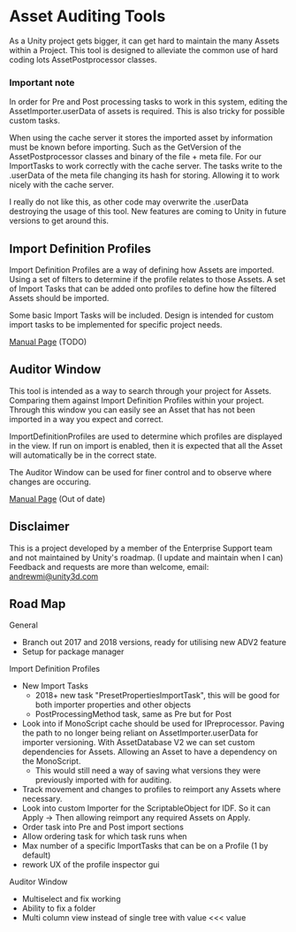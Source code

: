 # Asset Auditing Tools
As a Unity project gets bigger, it can get hard to maintain the many Assets within a Project.
This tool is designed to alleviate the common use of hard coding lots AssetPostprocessor classes.

### Important note
In order for Pre and Post processing tasks to work in this system, editing the AssetImporter.userData of assets is required.
This is also tricky for possible custom tasks.

When using the cache server it stores the imported asset by information must be known before importing.
Such as the GetVersion of the AssetPostprocessor classes and binary of the file + meta file. For our ImportTasks to work correctly with the cache server.
The tasks write to the .userData of the meta file changing its hash for storing. Allowing it to work nicely with the cache server.

I really do not like this, as other code may overwrite the .userData destroying the usage of this tool.
New features are coming to Unity in future versions to get around this.

## Import Definition Profiles
Import Definition Profiles are a way of defining how Assets are imported. Using a set of filters to determine if the profile relates to those Assets.
A set of Import Tasks that can be added onto profiles to define how the filtered Assets should be imported.

Some basic Import Tasks will be included. Design is intended for custom import tasks to be implemented for specific project needs.

[Manual Page](Documentation/ImportDefinitionProfiles.md) (TODO)

## Auditor Window
This tool is intended as a way to search through your project for Assets. Comparing them against Import Definition Profiles within your project.
Through this window you can easily see an Asset that has not been imported in a way you expect and correct.

ImportDefinitionProfiles are used to determine which profiles are displayed in the view. If run on import is enabled, then it is expected that
all the Asset will automatically be in the correct state.

The Auditor Window can be used for finer control and to observe where changes are occuring.

[Manual Page](Documentation/AssetAuditor.md) (Out of date)

## Disclaimer
This is a project developed by a member of the Enterprise Support team and not maintained by Unity's roadmap. (I update and maintain when I can)
Feedback and requests are more than welcome, email: andrewmi@unity3d.com

## Road Map

General
- Branch out 2017 and 2018 versions, ready for utilising new ADV2 feature
- Setup for package manager

Import Definition Profiles
- New Import Tasks
    - 2018+ new task "PresetPropertiesImportTask", this will be good for both importer properties and other objects
    - PostProcessingMethod task, same as Pre but for Post
- Look into if MonoScript cache should be used for IPreprocessor. Paving the path to no longer being reliant on AssetImporter.userData for importer versioning. With AssetDatabase V2 we can set custom dependencies for Assets. Allowing an Asset to have a dependency on the MonoScript.
    - This would still need a way of saving what versions they were previously imported with for auditing. 
- Track movement and changes to profiles to reimport any Assets where necessary.
- Look into custom Importer for the ScriptableObject for IDF. So it can Apply -> Then allowing reimport any required Assets on Apply.
- Order task into Pre and Post import sections
- Allow ordering task for which task runs when
- Max number of a specific ImportTasks that can be on a Profile (1 by default)
- rework UX of the profile inspector gui


Auditor Window
- Multiselect and fix working
- Ability to fix a folder
- Multi column view instead of single tree with value <<< value